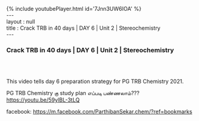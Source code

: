 {% include youtubePlayer.html id='7Jnn3UW6IOA' %}<br>---<br>layout : null<br>title : Crack TRB in 40 days | DAY 6 | Unit 2 | Stereochemistry<br>---<br><h3>Crack TRB in 40 days | DAY 6 | Unit 2 | Stereochemistry</h3><br><br><p>This video tells day 6 preparation strategy for PG TRB Chemistry 2021.

PG TRB Chemistry கு study plan எப்படி பண்ணலாம்??? 
https://youtu.be/59ylBL-3tLQ

facebook: https://m.facebook.com/ParthibanSekar.chem/?ref=bookmarks</p><br>
